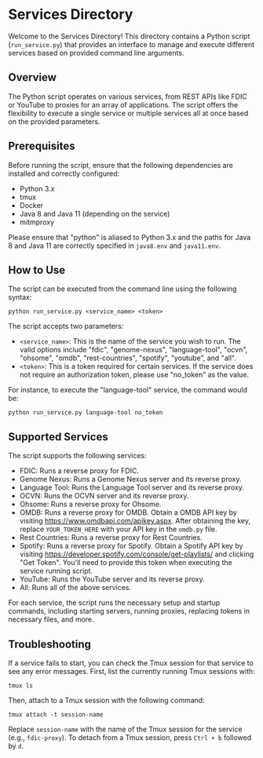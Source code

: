 # Services Directory

Welcome to the Services Directory! This directory contains a Python script (`run_service.py`) that provides an interface to manage and execute different services based on provided command line arguments.

## Overview

The Python script operates on various services, from REST APIs like FDIC or YouTube to proxies for an array of applications. The script offers the flexibility to execute a single service or multiple services all at once based on the provided parameters.
## Prerequisites

Before running the script, ensure that the following dependencies are installed and correctly configured:

- Python 3.x
- tmux
- Docker
- Java 8 and Java 11 (depending on the service)
- mitmproxy

Please ensure that "python" is aliased to Python 3.x and the paths for Java 8 and Java 11 are correctly specified in `java8.env` and `java11.env`.

## How to Use

The script can be executed from the command line using the following syntax:

```
python run_service.py <service_name> <token>
```

The script accepts two parameters:

- `<service_name>`: This is the name of the service you wish to run. The valid options include "fdic", "genome-nexus", "language-tool", "ocvn", "ohsome", "omdb", "rest-countries", "spotify", "youtube", and "all".
- `<token>`: This is a token required for certain services. If the service does not require an authorization token, please use "no_token" as the value.

For instance, to execute the "language-tool" service, the command would be:

```
python run_service.py language-tool no_token
```

## Supported Services

The script supports the following services:

- FDIC: Runs a reverse proxy for FDIC.
- Genome Nexus: Runs a Genome Nexus server and its reverse proxy.
- Language Tool: Runs the Language Tool server and its reverse proxy.
- OCVN: Runs the OCVN server and its reverse proxy.
- Ohsome: Runs a reverse proxy for Ohsome.
- OMDB: Runs a reverse proxy for OMDB. Obtain a OMDB API key by visiting https://www.omdbapi.com/apikey.aspx. After obtaining the key, replace `YOUR_TOKEN_HERE` with your API key in the `omdb.py` file.
- Rest Countries: Runs a reverse proxy for Rest Countries.
- Spotify: Runs a reverse proxy for Spotify. Obtain a Spotify API key by visiting https://developer.spotify.com/console/get-playlists/ and clicking "Get Token". You'll need to provide this token when executing the service running script.
- YouTube: Runs the YouTube server and its reverse proxy.
- All: Runs all of the above services.

For each service, the script runs the necessary setup and startup commands, including starting servers, running proxies, replacing tokens in necessary files, and more.

## Troubleshooting

If a service fails to start, you can check the Tmux session for that service to see any error messages. First, list the currently running Tmux sessions with:

```
tmux ls
```

Then, attach to a Tmux session with the following command:

```
tmux attach -t session-name
```

Replace `session-name` with the name of the Tmux session for the service (e.g., `fdic-proxy`). To detach from a Tmux session, press `Ctrl + b` followed by `d`.
